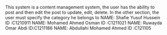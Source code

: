 This system is a content management system, 
the user has the ability to post and then edit the post to update, edit, delete. 
In the other section, the user must specify the category he belongs to
NAME: Shafie Yusuf Hussein     ID :C1210911
NAME: Mohamed Ahmed Osman      ID :C1211021
NAME: Ruwayda   Omar Abdi      ID:C1211186
NAME: Abdullahi Mohamed Ahmed  ID :C121105
